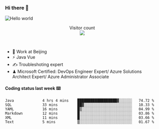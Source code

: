 ### Hi there 👋

<img src="https://raw.githubusercontent.com/sagar-viradiya/sagar-viradiya/master/resources/banner.png" alt="Hello world">
<p align="center"> 
  Visitor count<br/>
  <img src="https://profile-counter.glitch.me/youszoe/count.svg" />
</p>
<br/>

- 🍻 Work at Beijing 
- ⚡ Java Vue
- ✍️ Troubleshoting expert
- ♟  Microsoft Certified: DevOps Engineer Expert/ Azure Solutions Architect Expert/ Azure Administrator Associate

#### Coding status last week ⌨️

<!--START_SECTION:waka-->

```text
Java             4 hrs 4 mins    ██████████████████▓░░░░░░   74.72 %
SQL              33 mins         ██▓░░░░░░░░░░░░░░░░░░░░░░   10.33 %
YAML             16 mins         █▒░░░░░░░░░░░░░░░░░░░░░░░   04.99 %
Markdown         12 mins         █░░░░░░░░░░░░░░░░░░░░░░░░   03.86 %
XML              11 mins         █░░░░░░░░░░░░░░░░░░░░░░░░   03.66 %
Text             5 mins          ▒░░░░░░░░░░░░░░░░░░░░░░░░   01.67 %
```

<!--END_SECTION:waka-->

<br/>
<center><img src="http://ghchart.rshah.org/409ba5/yousazoe" alt="" /></center>


